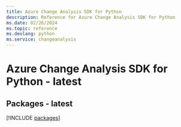 ```yaml
---
title: Azure Change Analysis SDK for Python
description: Reference for Azure Change Analysis SDK for Python
ms.date: 02/26/2024
ms.topic: reference
ms.devlang: python
ms.service: changeanalysis
---
```

# Azure Change Analysis SDK for Python - latest
## Packages - latest
[!INCLUDE [packages](change-analysis-index.md)]
